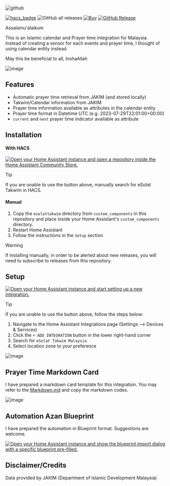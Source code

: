 ![github](https://github.com/user-attachments/assets/2e1c97c0-6b48-4953-8a32-38f1e9a4d052)

[![hacs_badge](https://img.shields.io/badge/HACS-Integration-41BDF5.svg)](https://github.com/hacs/integration)
![GitHub all releases](https://img.shields.io/badge/dynamic/json?color=41BDF5&logo=home-assistant&label=Download%20Count&suffix=%20installs&cacheSeconds=15600&url=https://analytics.home-assistant.io/custom_integrations.json&query=$.esolattakwim.total)
[![Buy](https://img.shields.io/badge/Belanja-Coffee-yellow.svg)](https://zubirco.de/buymecoffee)
[![GitHub Release](https://img.shields.io/github/release/zubir2k/homeassistant-esolattakwim.svg)](https://github.com/zubir2k/homeassistant-esolattakwim/releases/)

Assalamu'alaikum

This is an Islamic calendar and Prayer time integration for Malaysia. \
Instead of creating a sensor for each events and prayer time, I thought of using calendar entity instead.

May this be beneficial to all, InshaAllah

![image](https://github.com/user-attachments/assets/f6f2009b-b187-4d3b-905d-7e4b5dc16b1b)


## Features
- Automatic prayer time retrieval from JAKIM (and stored locally)
- Takwim/Calendar information from JAKIM
- Prayer time information available as attributes in the calendar entity
- Prayer time format in Datetime UTC (e.g. 2023-07-29T22:01:00+00:00)
- `current` and `next` prayer time indicator available as attribute

## Installation
#### With HACS
[![Open your Home Assistant instance and open a repository inside the Home Assistant Community Store.](https://my.home-assistant.io/badges/hacs_repository.svg)](https://my.home-assistant.io/redirect/hacs_repository/?owner=zubir2k&repository=homeassistant-esolattakwim&category=integration)

> [!Tip]
> If you are unable to use the button above, manually search for eSolat Takwim in HACS.

#### Manual
1. Copy the `esolattakwim` directory from `custom_components` in this repository and place inside your Home Assistant's `custom_components` directory.
2. Restart Home Assistant
3. Follow the instructions in the `Setup` section

> [!WARNING]
> If installing manually, in order to be alerted about new releases, you will need to subscribe to releases from this repository.

## Setup
[![Open your Home Assistant instance and start setting up a new integration.](https://my.home-assistant.io/badges/config_flow_start.svg)](https://my.home-assistant.io/redirect/config_flow_start/?domain=esolattakwim)

> [!Tip]
> If you are unable to use the button above, follow the steps below:
> 1. Navigate to the Home Assistant Integrations page (Settings --> Devices & Services)
> 2. Click the `+ ADD INTEGRATION` button in the lower right-hand corner
> 3. Search for `eSolat Takwim Malaysia`
> 4. Select location zone to your preference

![image](https://github.com/user-attachments/assets/7071de5a-1d22-4f89-9162-02fc1b5a782e)

## Prayer Time Markdown Card
I have prepared a markdown card template for this integration.
You may refer to the [Markdown.md](MARKDOWN.md) and copy the markdown codes.

![image](https://github.com/user-attachments/assets/4baee4b0-c824-43eb-8b4f-7d403a9b043b)

## Automation Azan Blueprint
I have prepared the automation in Blueprint format. Suggestions are welcome. 

[![Open your Home Assistant instance and show the blueprint import dialog with a specific blueprint pre-filled.](https://my.home-assistant.io/badges/blueprint_import.svg)](https://my.home-assistant.io/redirect/blueprint_import/?blueprint_url=https%3A%2F%2Fgithub.com%2Fzubir2k%2Fhomeassistant-esolattakwim%2Fblob%2Fmain%2Fblueprints%2Fesolat_automation.yaml)

## Disclaimer/Credits
Data provided by JAKIM (Department of Islamic Development Malaysia)
